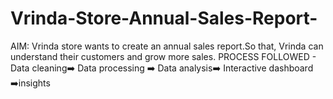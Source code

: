 # Vrinda-Store-Annual-Sales-Report-
AIM: Vrinda store wants to create an annual sales report.So that, Vrinda can understand their customers and grow more sales.  PROCESS FOLLOWED - Data cleaning➡️ Data processing ➡️ Data analysis➡️ Interactive dashboard ➡️insights
